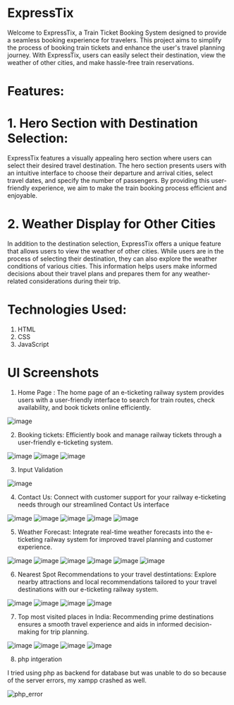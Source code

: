 # ExpressTix

Welcome to ExpressTix, a Train Ticket Booking System designed to provide a seamless booking experience for travelers. 
This project aims to simplify the process of booking train tickets and enhance the user's travel planning journey. 
With ExpressTix, users can easily select their destination, view the weather of other cities, and make hassle-free train reservations.

# Features: 

# 1. Hero Section with Destination Selection:

ExpressTix features a visually appealing hero section where users can select their desired travel destination.
The hero section presents users with an intuitive interface to choose their departure and arrival cities, select travel dates, and specify the number of passengers. 
By providing this user-friendly experience, we aim to make the train booking process efficient and enjoyable.

# 2. Weather Display for Other Cities
   
In addition to the destination selection, ExpressTix offers a unique feature that allows users to view the weather of other cities. 
While users are in the process of selecting their destination, they can also explore the weather conditions of various cities. 
This information helps users make informed decisions about their travel plans and prepares them for any weather-related considerations during their trip.

# Technologies Used:

1. HTML
2. CSS
3. JavaScript

# UI Screenshots

1. Home Page : The home page of an e-ticketing railway system provides users with a user-friendly interface to search for train routes, check availability, and book tickets online efficiently.

![image](https://github.com/rovin201/Railway-E-ticketing-system/assets/96007395/e0c558ab-49d5-4307-95f6-f01b767b6278)


2. Booking tickets: Efficiently book and manage railway tickets through a user-friendly e-ticketing system.

![image](https://github.com/rovin201/Railway-E-ticketing-system/assets/96007395/15b21ec0-f7f0-4e2e-91d6-254104a8f586)
![image](https://github.com/rovin201/Railway-E-ticketing-system/assets/96007395/ade1a18c-2ac9-4eb7-9b24-d7d27c6d1bce)
![image](https://github.com/rovin201/Railway-E-ticketing-system/assets/96007395/bb53d8ad-84a2-478f-bf5a-64bc1212b0e7)


3. Input Validation

![image](https://github.com/rovin201/Railway-E-ticketing-system/assets/96007395/0406f29c-9c81-4be9-b738-28eb90fac567)


4. Contact Us: Connect with customer support for your railway e-ticketing needs through our streamlined Contact Us interface

![image](https://github.com/rovin201/Railway-E-ticketing-system/assets/96007395/bd9f6e73-3984-42e4-a8cd-1bab856c0519)
![image](https://github.com/rovin201/Railway-E-ticketing-system/assets/96007395/c6c3b833-b895-4555-8114-dde68022dd1b)
![image](https://github.com/rovin201/Railway-E-ticketing-system/assets/96007395/1b8d6773-299a-4e41-b6e5-af1d20d56f8e)
![image](https://github.com/rovin201/Railway-E-ticketing-system/assets/96007395/431e8ff0-1844-459d-8348-464ac1cae6c3)
![image](https://github.com/rovin201/Railway-E-ticketing-system/assets/96007395/c9670a6e-4253-4dd0-bec0-817e50427917)


5. Weather Forecast: Integrate real-time weather forecasts into the e-ticketing railway system for improved travel planning and customer experience.

![image](https://github.com/rovin201/Railway-E-ticketing-system/assets/96007395/e7c43b31-a401-4841-87c1-87f77b7d469f)
![image](https://github.com/rovin201/Railway-E-ticketing-system/assets/96007395/abc2984d-1f0c-486b-89cf-977b44f0a094)
![image](https://github.com/rovin201/Railway-E-ticketing-system/assets/96007395/da2100ce-a8a1-49b7-b764-dccdadb8bbeb)
![image](https://github.com/rovin201/Railway-E-ticketing-system/assets/96007395/d9df91c0-4f35-459c-a2b6-b4ea85c3f0bc)
![image](https://github.com/rovin201/Railway-E-ticketing-system/assets/96007395/62dc5d1a-582f-4141-bb8e-786080b795b0)
![image](https://github.com/rovin201/Railway-E-ticketing-system/assets/96007395/72d93de4-70eb-4a19-9712-a8d48b0ce7df)


6. Nearest Spot Recommendations to your travel destintations: Explore nearby attractions and local recommendations tailored to your travel destinations with our e-ticketing railway system.

![image](https://github.com/rovin201/Railway-E-ticketing-system/assets/96007395/91688ce1-99ee-47bd-abdf-6adf9ebd79d1)
![image](https://github.com/rovin201/Railway-E-ticketing-system/assets/96007395/b6e72cc9-16d7-4664-b67e-68688daa61fe)
![image](https://github.com/rovin201/Railway-E-ticketing-system/assets/96007395/e7a09f93-166d-42db-b46f-1b5bfe4cef19)
![image](https://github.com/rovin201/Railway-E-ticketing-system/assets/96007395/f57b71c8-23cb-4c22-b527-68ed527b3737)


7. Top most visited places in India: Recommending prime destinations ensures a smooth travel experience and aids in informed decision-making for trip planning.

![image](https://github.com/rovin201/Railway-E-ticketing-system/assets/96007395/076ebd6b-f643-436b-9806-3562a633ebec)
![image](https://github.com/rovin201/Railway-E-ticketing-system/assets/96007395/91c7b1fe-9e4b-4483-9876-99b5d783cec1)
![image](https://github.com/rovin201/Railway-E-ticketing-system/assets/96007395/45355975-8a91-4fdf-a636-c066d5ef9e3e)
![image](https://github.com/rovin201/Railway-E-ticketing-system/assets/96007395/fc7f655f-40b2-4e3f-8fff-a35fc971138d)

8. php intgeration

I tried using php as backend for database but was unable to do so because of the server errors, my xampp crashed as well.


![php_error](https://github.com/rovin201/Railway-E-ticketing-system/assets/96007395/fbac8078-abc7-43a8-a3cd-18eda87af7df)


